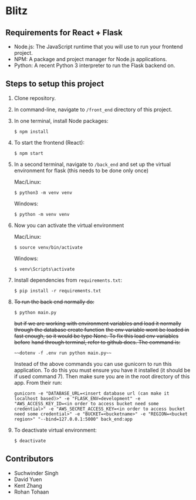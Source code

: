 # Blitz

## Requirements for React + Flask

- Node.js: The JavaScript runtime that you will use to run your frontend project.
- NPM: A package and project manager for Node.js applications.
- Python: A recent Python 3 interpreter to run the Flask backend on.

## Steps to setup this project
1.  Clone repository.

2.  In command-line, navigate to `/front_end` directory of this project.

3.  In one terminal, install Node packages:
    ```
    $ npm install
    ```

4.  To start the frontend (React):
    ```
    $ npm start
    ```

5.  In a second terminal, navigate to `/back_end` and set up the virtual environment for flask (this needs to be done only once)
    
    Mac/Linux:
    ```
    $ python3 -m venv venv
    ```
    Windows:
    ```
    $ python -m venv venv
    ```
    
6.  Now you can activate the virtual environment
    
    Mac/Linux:
    ```
    $ source venv/bin/activate
    ```
    Windows:
    ```
    $ venv\Scripts\activate
    ```

7.  Install dependencies from `requirements.txt`:
    ```
    $ pip install -r requirements.txt
    ```
    
8.  ~~To run the back end normally do:~~
    ```
    $ python main.py
    ``` 
    ~~but if we are working with environment variables and load it normally through the database create function~~
    ~~the env variable wont be loaded in fast enough, so it would be type None. To fix this load env variables before~~
    ~~hand through terminal, refer to github docs. The command is:~~
    ```
    ~~dotenv -f .env run python main.py~~
    ```
    Instead of the above commands you can use gunicorn to run this application. To do this you must ensure you have it installed (it should be if used command 7).
    Then make sure you are in the root directory of this app. From their run:
    ```
    gunicorn -e "DATABASE_URL=<insert database url (can make it localhost based)>" -e "FLASK_ENV=development" -e "AWS_ACCESS_KEY_ID=<in order to access bucket need some credential>" -e "AWS_SECRET_ACCESS_KEY=<in order to access bucket need some credential>" -e "BUCKET=<bucketname>" -e "REGION=<bucket region>" "--bind=127.0.0.1:5000" back_end:app
    ```

9. To deactivate virtual environment:
    ```
    $ deactivate
    ```

## Contributors
- Suchwinder Singh
- David Yuen
- Kent Zhang
- Rohan Tohaan
